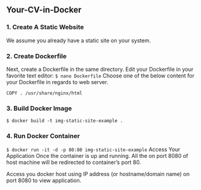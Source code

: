 ## Your-CV-in-Docker
### 1. Create A Static Website
We assume you already have a static site on your system.
### 2. Create Dockerfile
Next, create a Dockerfile in the same directory. Edit your Dockerfile in your favorite text editor:
``` $ nano Dockerfile ```
Choose one of the below content for your Dockerfile in regards to web server.
```FROM nginx
COPY . /usr/share/nginx/html
```
### 3. Build Docker Image
``` $ docker build -t img-static-site-example . ```
### 4. Run Docker Container
``` $ docker run -it -d -p 80:80 img-static-site-example ```
Access Your Application
Once the container is up and running. All the on port 8080 of host machine will be redirected to container’s port 80.

Access you docker host using IP address (or hostname/domain name) on port 8080 to view application.